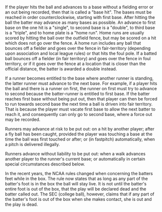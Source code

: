 If the player hits the ball and advances to a base without a fielding
error or an out being recorded, then that is called a "base hit". The
bases must be reached in order counterclockwise, starting with first
base. After hitting the ball the batter may advance as many bases as
possible. An advance to first base on the one hit is a "single", to
second base is a "double", to third base is a "triple", and to home
plate is a "home run". Home runs are usually scored by hitting the ball
over the outfield fence, but may be scored on a hit which does not go
over the fence. A home run includes any ball that bounces off a fielder
and goes over the fence in fair-territory (depending upon association
and local league rules) or that hits the foul pole. If a batted ball
bounces off a fielder (in fair territory) and goes over the fence in
foul territory, or if it goes over the fence at a location that is
closer than the official distance, the batter is awarded a double
instead.

If a runner becomes entitled to the base where another runner is
standing, the latter runner must advance to the next base. For example,
if a player hits the ball and there is a runner on first, the runner on
first must try to advance to second because the batter-runner is
entitled to first base. If the batter reaches first base without being
put out, then that player can then be forced to run towards second base
the next time a ball is driven into fair territory. That is because the
player must vacate first base to allow the next batter to reach it, and
consequently can only go to second base, where a force out may be
recorded.

Runners may advance at risk to be put out: on a hit by another player;
after a fly ball has been caught, provided the player was touching a
base at the time the ball was first touched or after; or (in fastpitch)
automatically, when a pitch is delivered illegally.

Runners advance without liability to be put out: when a walk advances
another player to the runner's current base; or automatically in certain
special circumstances described below.

In the recent years, the NCAA rules changed when concerning the
batters feet while in the box. The rule now states that as long as any
part of the batter's foot is in the box the ball will stay live. It is
not until the batter's entire foot is out of the box, that the play will
be declared dead and the batter called out. The SEC (college ball),
however, claims that if any part of the batter's foot is out of the box
when she makes contact, she is out and the play is dead.